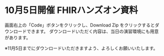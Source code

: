 # 10月5日開催 FHIRハンズオン資料

画面右上の「Code」ボタンをクリックし、Download Zip をクリックするとダウンロードできます。
ダウンロードいただく内容は、当日の演習環境にも用意があります。

※11月5日までにダウンロードいただきますよう、よろしくお願いいたします。
